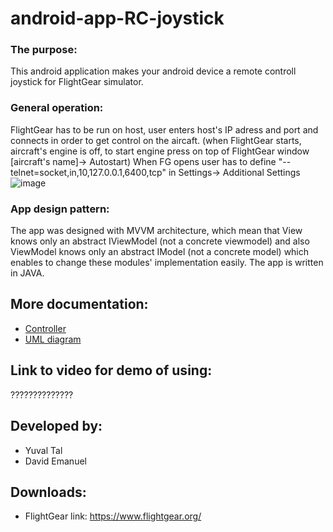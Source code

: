 # android-app-RC-joystick

### The purpose:
This android application makes your android device a remote controll joystick for FlightGear simulator.

### General operation:
FlightGear has to be run on host, user enters host's IP adress and port and connects in order to get control on the aircaft.
(when FlightGear starts, aircraft's engine is off, to start engine press on top of FlightGear window [aircraft's name]-> Autostart)
When FG opens user has to define "--telnet=socket,in,10,127.0.0.1,6400,tcp" in Settings-> Additional Settings
![image](https://user-images.githubusercontent.com/72381398/123542333-cefde280-d751-11eb-8803-7f9697985acf.png)



### App design pattern:
The app was designed with MVVM architecture, which mean that View knows only an abstract IViewModel (not a concrete viewmodel) and also ViewModel knows only an abstract IModel (not a concrete model) 
which enables to change these modules' implementation easily.
The app is written in JAVA.


## More documentation:
- [Controller](documentation/comments_on_AnomalyDetectorController.md)
- [UML diagram](documentation/UML.jpg)


## Link to video for demo of using:
??????????????

## Developed by:
* Yuval Tal
* David Emanuel

## Downloads:
* FlightGear
link: https://www.flightgear.org/
